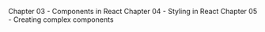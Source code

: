 Chapter 03 - Components in React
Chapter 04 - Styling in React
Chapter 05 - Creating complex components
